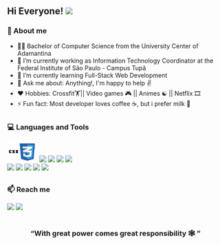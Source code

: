 ## Hi Everyone! <img src="https://github.com/piyushP7pravin/piyushP7pravin/blob/master/Hi.gif" width="29px">


### 🚀 About me
- 👨‍🎓 Bachelor of Computer Science from the University Center of Adamantina
- 🔭 I’m currently working as Information Technology Coordinator at the Federal Institute of São Paulo - Campus Tupã
- 🌱 I’m currently learning Full-Stack Web Development
- 💬 Ask me about: Anything!, I'm happy to help ✌️
- ❤️ Hobbies: Crossfit🏋|| Video games 🎮 || Animes ☯ || Netflix 🎞
- ⚡ Fun fact: Most developer loves coffee ☕, but i prefer milk 🥛
##
### 💻 Languages and Tools
<code><img height="50" src="https://github.com/willian-souza/willian-souza/blob/main/Sem%20t%C3%ADtulo.png"></code>
<code><img height="50" src="https://www.vectorlogo.zone/logos/w3_html5/w3_html5-ar21.svg"></code>
<code><img height="50" src="https://www.vectorlogo.zone/logos/javascript/javascript-ar21.svg"></code>
<code><img height="50" src="https://www.vectorlogo.zone/logos/reactjs/reactjs-ar21.svg"></code>
<code><img height="50" src="https://www.vectorlogo.zone/logos/nodejs/nodejs-horizontal.svg"></code>
<br>
<code><img height="50" src="https://www.vectorlogo.zone/logos/expressjs/expressjs-ar21.svg"></code>
<code><img height="50" src="https://www.vectorlogo.zone/logos/linux/linux-ar21.svg"></code>
<code><img height="50" src="https://www.vectorlogo.zone/logos/git-scm/git-scm-ar21.svg"></code>
<code><img height="50" src="https://www.vectorlogo.zone/logos/sqlite/sqlite-ar21.svg"></code>
<code><img height="50" src="https://www.vectorlogo.zone/logos/postgresql/postgresql-ar21.svg"></code>
##
### 📫 Reach me
<code><a href="https://www.linkedin.com/in/willian-ssouza/" target="_blank"><img height="50" src="https://www.vectorlogo.zone/logos/linkedin/linkedin-ar21.svg"></a></code>
<code><a href="mailto:willian.santos.souza@live.com" target="_blank"><img height="50" src="https://www.vectorlogo.zone/logos/gmail/gmail-ar21.svg"></a></code>
<br>
<br>
<h3 align="center">“With great power comes great responsibility 🕸️ ” <h3>
